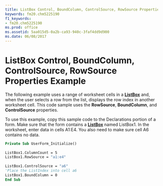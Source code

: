```yaml
---
title: ListBox Control, BoundColumn, ControlSource, RowSource Properties Example
keywords: fm20.chm5225190
f1_keywords:
- fm20.chm5225190
ms.prod: office
ms.assetid: 5aa015d5-0a2b-ca93-940c-3faf4dd9d900
ms.date: 06/08/2017
---
```



# ListBox Control, BoundColumn, ControlSource, RowSource Properties Example

The following example uses a range of worksheet cells in a  **[ListBox](listbox-control.md)** and, when the user selects a row from the list, displays the row index in another worksheet cell. This code sample uses the **RowSource**, **BoundColumn**, and **ControlSource** properties.

To use this example, copy this sample code to the Declarations portion of a form. Make sure that the form contains a  **[ListBox](listbox-control.md)** named ListBox1. In the worksheet, enter data in cells A1:E4. You also need to make sure cell A6 contains no data.



```vb
Private Sub UserForm_Initialize() 
 
ListBox1.ColumnCount = 5 
ListBox1.RowSource = "a1:e4" 
 
ListBox1.ControlSource = "a6" 
'Place the ListIndex into cell a6 
ListBox1.BoundColumn = 0 
End Sub
```


